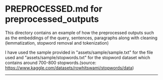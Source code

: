# PREPROCESSED.md for preprocessed_outputs

This directory contains an example of how the preprocessed outputs such as the embeddings of the query, sentences, paragraphs along with cleaning (lemmatization, stopword removal and tokenization)

I have used the sample provided in "assets/sample/sample.txt" for the file used and "assets/sample/stopwords.txt" for the stopword dataset which contains around 700-800 stopwords.(source: https://www.kaggle.com/datasets/rowhitswami/stopwords/data)

---
